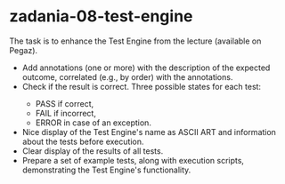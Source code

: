 <h1>zadania-08-test-engine</h1>
    <p>The task is to enhance the Test Engine from the lecture (available on Pegaz).</p>
    <ul>
        <li>Add annotations (one or more) with the description of the expected outcome, correlated (e.g., by order) with the annotations.</li>
        <li>Check if the result is correct. Three possible states for each test:</li>
        <ul>
            <li>PASS if correct,</li>
            <li>FAIL if incorrect,</li>
            <li>ERROR in case of an exception.</li>
        </ul>
        <li>Nice display of the Test Engine's name as ASCII ART and information about the tests before execution.</li>
        <li>Clear display of the results of all tests.</li>
        <li>Prepare a set of example tests, along with execution scripts, demonstrating the Test Engine's functionality.</li>
    </ul>